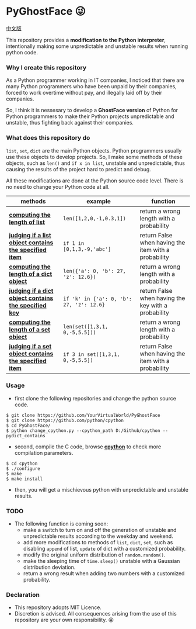 # PyGhostFace 😜

[中文版](../../blob/main/README_cn.md)

This repository provides a **modification to the Python interpreter**, intentionally making some unpredictable and unstable results when running python code.

### Why I create this repository

As a Python programmer working in IT companies, I noticed that there are many Python programmers who have been unpaid by their companies, forced to work overtime without pay, and illegally laid off by their companies.

So, I think it is nessesary to develop a **GhostFace version** of Python for Python programmers to make their Python projects unpredictable and unstable, thus fighting back against their companies.

### What does this repository do

`list`, `set`, `dict` are the main Python objects. Python programmers usually use these objects to develop projects.
So, I make some methods of these objects, such as `len()` and `if x in list`, unstable and unpredictable, thus causing the results of the project hard to predict and debug.

All these modifications are done at the Python source code level. There is no need to change your Python code at all.

| methods | example | function |
|---------|---------|----------|
| [**computing the length of list**](../../blob/main/pyghostface/replacement_description.md#user-content-1-computing-the-length-of-list) | `len([1,2,0,-1,0.3,1])` | return a wrong length with a probability |
| [**judging if a list object contains the specified item**](../../blob/main/pyghostface/replacement_description.md#user-content-2-judging-if-a-list-object-contains-the-specified-item) | `if 1 in [0,1,3,-9,'abc']` | return False when having the item with a probability |
| [**computing the length of a dict object**](../../blob/main/pyghostface/replacement_description.md#user-content-3-computing-the-length-of-a-dict-object) | `len({'a': 0, 'b': 27, 'z': 12.6})` | return a wrong length with a probability |
| [**judging if a dict object contains the specified key**](../../blob/main/pyghostface/replacement_description.md#user-content-4-judging-if-a-dict-object-contains-the-specified-key) | `if 'k' in {'a': 0, 'b': 27, 'z': 12.6}` | return False when having the key with a probability |
| [**computing the length of a set object**](../../blob/main/pyghostface/replacement_description.md#user-content-5-computing-the-length-of-a-set-object) | `len(set([1,3,1, 0,-5,5.5]))` | return a wrong length with a probability |
| [**judging if a set object contains the specified item**](../../blob/main/pyghostface/replacement_description.md#user-content-6-judging-if-a-set-object-contains-the-specified-item) | `if 3 in set([1,3,1, 0,-5,5.5])` | return False when having the item with a probability |


### Usage

- first clone the following repositories and change the python source code.
```
$ git clone https://github.com/YourVirtualWorld/PyGhostFace
$ git clone https://github.com/python/cpython
$ cd PyGhostFace/
$ python change_cpython.py --cpython_path D:/Github/cpython --pydict_contains
```

- second, compile the C code, browse [**cpython**](https://github.com/python/cpython) to check more compilation parameters.
```
$ cd cpython
$ ./configure
$ make
$ make install
```

- then, you will get a mischievous python with unpredictable and unstable results.


### TODO

- The following function is coming soon:
    - make a switch to turn on and off the generation of unstable and unpredictable results according to the weekday and weekend.
    - add more modifications to methods of `list`, `dict`, `set`, such as disabling `append` of list, `update` of dict with a customized probability.
    - modify the original uniform distribution of `random.random()`.
    - make the sleeping time of `time.sleep()` unstable with a Gaussian distribution deviation.
    - return a wrong result when adding two numbers with a customized probability.


### Declaration

- This repository adopts MIT Licence.
- Discretion is advised. All consequences arising from the use of this repository are your own responsibility. 😜
